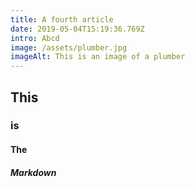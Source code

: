 ```yaml
---
title: A fourth article
date: 2019-05-04T15:19:36.769Z
intro: Abcd
image: /assets/plumber.jpg
imageAlt: This is an image of a plumber
---
```

## This

### is

#### The

##### Markdown
